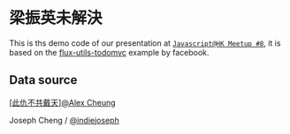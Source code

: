 # 梁振英未解決
This is ths demo code of our presentation at  [`Javascript@HK Meetup #8`](https://www.eventbrite.com/e/redux-with-angularjs-onesky-office-in-cantonese-tickets-24532873485?aff=es2), it is based on the [flux-utils-todomvc](https://github.com/facebook/flux/tree/master/examples/flux-utils-todomvc) example by facebook.

## Data source
[[此仇不共戴天]@Alex Cheung](https://www.facebook.com/cheungchun.alex/posts/10153851949419098)

Joseph Cheng / [@indiejoseph](https://github.com/indiejoseph)
